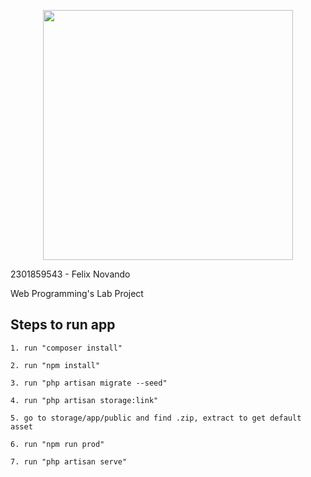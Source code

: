 <p align="center"><a href="https://laravel.com" target="_blank"><img src="https://raw.githubusercontent.com/laravel/art/master/logo-lockup/5%20SVG/2%20CMYK/1%20Full%20Color/laravel-logolockup-cmyk-red.svg" width="400"></a></p>

<div>
    <p>2301859543 - Felix Novando</p>
    <p>Web Programming's Lab Project</p>
</div>

<div>
    <h2>Steps to run app</h2>

    1. run "composer install"

    2. run "npm install"

    3. run "php artisan migrate --seed"
    
    4. run "php artisan storage:link"

    5. go to storage/app/public and find .zip, extract to get default asset

    6. run "npm run prod"

    7. run "php artisan serve"
</div>




